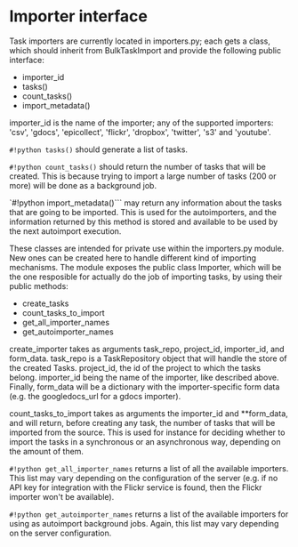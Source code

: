 # Importer interface

Task importers are currently located in importers.py; each gets a class,
which should inherit from BulkTaskImport and provide the following
public interface:

-   importer_id
-   tasks()
-   count_tasks()
-   import_metadata()

importer_id is the name of the importer; any of the supported
importers: 'csv', 'gdocs', 'epicollect', 'flickr', 'dropbox', 'twitter',
's3' and 'youtube'.

`#!python tasks()` should generate a list of tasks.

`#!python count_tasks()` should return the number of tasks that will be created.
This is because trying to import a large number of tasks (200 or more)
will be done as a background job.

`#!python import_metadata()``` may return any information about the tasks that are
going to be imported. This is used for the autoimporters, and the
information returned by this method is stored and available to be used
by the next autoimport execution.

These classes are intended for private use within the importers.py
module. New ones can be created here to handle different kind of
importing mechanisms. The module exposes the public class Importer,
which will be the one resposible for actually do the job of importing
tasks, by using their public methods:

-   create_tasks
-   count_tasks_to_import
-   get_all_importer_names
-   get_autoimporter_names

create_importer takes as arguments task_repo, project_id,
importer_id, and form_data. task\_repo is a TaskRepository object
that will handle the store of the created Tasks. project_id, the id of
the project to which the tasks belong. importer_id being the name of
the importer, like described above. Finally, form_data will be a
dictionary with the importer-specific form data (e.g. the
googledocs_url for a gdocs importer).

count_tasks_to_import takes as arguments the importer_id and
**form_data, and will return, before creating any task, the number of
tasks that will be imported from the source. This is used for instance
for deciding whether to import the tasks in a synchronous or an
asynchronous way, depending on the amount of them.

`#!python get_all_importer_names` returns a list of all the available importers.
This list may vary depending on the configuration of the server (e.g. if
no API key for integration with the Flickr service is found, then the
Flickr importer won't be available).

`#!python get_autoimporter_names` returns a list of the available importers for
using as autoimport background jobs. Again, this list may vary depending
on the server configuration.
